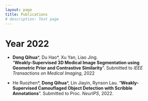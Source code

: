 ```yaml
---
layout: page
title: Publications
# description: Test page
---
```

# Year 2022

* __Dong Qihua__\*, Du Hao\*, Xu Yan, Liao Jing. \
“__Weakly-Supervised 3D Medical Image Segmentation using Geometric Prior and Contrastive Similarity__”. Submitted to *IEEE Transactions on Medical Imaging*, 2022

* He Ruozhen\*, __Dong Qihua__\*, Lin Jiayin, Rynson Lau. “__Weakly-Supervised Camouflaged Object Detection with Scribble Annotations__”. Submitted to Proc. *NeurIPS*, 2022.